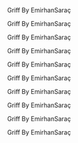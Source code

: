 Griff By EmirhanSaraç 

Griff By EmirhanSaraç

Griff By EmirhanSaraç

Griff By EmirhanSaraç

Griff By EmirhanSaraç

Griff By EmirhanSaraç

Griff By EmirhanSaraç

Griff By EmirhanSaraç

Griff By EmirhanSaraç

Griff By EmirhanSaraç